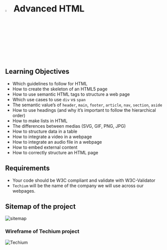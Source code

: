 
# <a> <img src="https://cdn-icons-png.flaticon.com/512/2620/2620735.png" alt="Python Language" width=4% heigth=4% ></img></a>  Advanced HTML


## Learning Objectives

- Which guidelines to follow for HTML
- How to create the skeleton of an HTML5 page
- How to use semantic HTML tags to structure a web page
- Which use cases to use `div` vs `span`
- The semantic value’s of `header`, `main`, `footer`, `article`, `nav`, `section`, `aside`
- How to use headings (and why it’s important to follow the hierarchical order)
- How to make lists in HTML
- The differences between medias (SVG, GIF, PNG, JPG)
- How to structure data in a table
- How to integrate a video in a webpage
- How to integrate an audio file in a webpage
- How to embed external content
- How to correctly structure an HTML page
## Requirements

- Your code should be W3C compliant and validate with W3C-Validator
- `Techium` will be the name of the company we will use across our webpages.
## Sitemap of the project

![sitemap](https://s3.eu-west-3.amazonaws.com/hbtn.intranet/uploads/medias/2020/4/4dec2ba9d84a0a55355b1c1e2de4c57854a2d35a.png?X-Amz-Algorithm=AWS4-HMAC-SHA256&X-Amz-Credential=AKIA4MYA5JM5DUTZGMZG%2F20230710%2Feu-west-3%2Fs3%2Faws4_request&X-Amz-Date=20230710T140929Z&X-Amz-Expires=86400&X-Amz-SignedHeaders=host&X-Amz-Signature=11e8a7529965a23fe0ff1123e8af214bf1a1e3be97ae0ed5488122f7157be887)

### Wireframe of Techium project
![Techium](https://s3.eu-west-3.amazonaws.com/hbtn.intranet/uploads/medias/2020/4/3e4f9e2b3cb73d1768229e086f5da35337be5c6c.png?X-Amz-Algorithm=AWS4-HMAC-SHA256&X-Amz-Credential=AKIA4MYA5JM5DUTZGMZG%2F20230710%2Feu-west-3%2Fs3%2Faws4_request&X-Amz-Date=20230710T140929Z&X-Amz-Expires=86400&X-Amz-SignedHeaders=host&X-Amz-Signature=cee2b2e4ecc0f4fe8591b3214846aeff1ef00bc6a40db480aaf3051f8f1dfc85)
